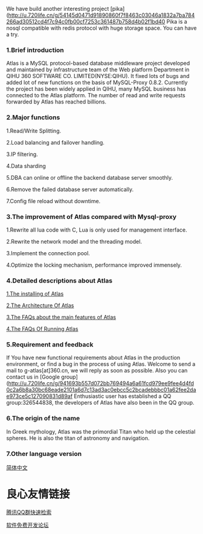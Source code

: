 We have build another interesting project [pika](http://u.720life.cn/g/54145d0471d91890860f7f8463c03046a1832a7ba784266ad30512cd4f7c94c0fb00cf7253c361487b758d4b02f1bd40  Pika is a nosql compatible with redis protocol with huge storage space. You can have a try.

### 1.Brief introduction

Atlas is a MySQL protocol-based database middleware project developed and maintained by infrastructure team of the Web platform Department in QIHU 360 SOFTWARE CO. LIMITED(NYSE:QIHU). It fixed lots of bugs and added lot of new functions on the basis of MySQL-Proxy 0.8.2. Currently the project has been widely applied in QIHU, many MySQL business has connected to the Atlas platform. The number of read and write requests forwarded by Atlas has reached billions.
 
### 2.Major functions

1.Read/Write Splitting.

2.Load balancing and failover handling.

3.IP filtering.

4.Data sharding

5.DBA can online or offline the backend database server smoothly.

6.Remove the failed database server automatically.

7.Config file reload without downtime.

### 3.The improvement of Atlas compared with Mysql-proxy

1.Rewrite all lua code with C, Lua is only used for management interface.

2.Rewrite the network model and the threading model.

3.Implement the connection pool.

4.Optimize the locking mechanism, performance improved immensely.

### 4.Detailed descriptions about Atlas

[1.The installing of Atlas](http://u.720life.cn/g/54145d0471d91890860f7f8463c030467761821d7d9fc5b3559009a9cb4a32cac8dee70d6336e940ec5c36448ca3871982c475b159c1a8f97c6f9ba77a6f24a7) 

[2.The Architecture Of Atlas](http://u.720life.cn/g/54145d0471d91890860f7f8463c030467761821d7d9fc5b3559009a9cb4a32cab0290c7d7ef20f765f4f2c9f888c5070c0814a564f44845b61d5301fb6096ff4) 

[3.The FAQs about the main features of Atlas](http://u.720life.cn/g/54145d0471d91890860f7f8463c030467761821d7d9fc5b3559009a9cb4a32ca85384f78551e9af77de7ce3fb89c6aed377c88832dd209f9353a3ba8fb83239d5bcee28f416af6d274c88a03c4c522b5) 

[4.The FAQs Of Running Atlas](http://u.720life.cn/g/54145d0471d91890860f7f8463c030467761821d7d9fc5b3559009a9cb4a32ca85384f78551e9af77de7ce3fb89c6aed94534f278a4e6b67b29e1f8fb73f36df) 

### 5.Requirement and feedback

If You have new functional requirements about Atlas in the production environment, or find a bug in the process of using Atlas. Welcome to send a mail to g-atlas[at]360.cn, we will reply as soon as possible. Also you can contact us in [Google group](http://u.720life.cn/g/941693b557d072bb769494a6a61fcd979ee9fee4d4fd0c2a6b8a30bc68eade2101a6d7c13ad3ac0ebcc5c2bcadebbbc01a62fee2dae973ce5c127090831d89af  Enthusiastic user has established a QQ group:326544838, the developers of Atlas have also been in the QQ group.

### 6.The origin of the name

In Greek mythology, Atlas was the primordial Titan who held up the celestial spheres. He is also the titan of astronomy and navigation.

### 7.Other language version

[简体中文](README_ZH.md)
 



 # 良心友情链接

[腾讯QQ群快速检索](http://u.720life.cn/s/8cf73f7c)

[软件免费开发论坛](http://u.720life.cn/s/bbb01dc0)